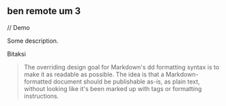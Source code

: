 ## ben  remote um 3

// Demo

Some description.

Bitaksi


> The overriding design goal for Markdown's dd
> formatting syntax is to make it as readable
> as possible. The idea is that a
> Markdown-formatted document should be
> publishable as-is, as plain text, without
> looking like it's been marked up with tags
> or formatting instructions.
